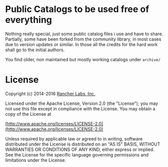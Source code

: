 # Public Catalogs to be used free of everything

Nothing really special, just some public catalog files i use and have to share.
Partially, some have been forked from the community library, in most cases due to version updates or similar. In those all the credits for the hard work shall go to the initial authors.

You find older, non maintained but mostly working catalogs under `archive/`

# License

Copyright (c) 2014-2016 [Rancher Labs, Inc.](http://rancher.com)

Licensed under the Apache License, Version 2.0 (the "License");
you may not use this file except in compliance with the License.
You may obtain a copy of the License at

[http://www.apache.org/licenses/LICENSE-2.0](http://www.apache.org/licenses/LICENSE-2.0)

Unless required by applicable law or agreed to in writing, software
distributed under the License is distributed on an "AS IS" BASIS,
WITHOUT WARRANTIES OR CONDITIONS OF ANY KIND, either express or implied.
See the License for the specific language governing permissions and
limitations under the License.
